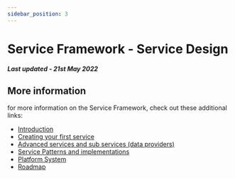 ```yaml
---
sidebar_position: 3
---
```

# Service Framework - Service Design

***Last updated - 21st May 2022***



## More information

for more information on the Service Framework, check out these additional links:

* [Introduction](./01_introduction.md)
* [Creating your first service](./02_getting_started.md)
* [Advanced services and sub services (data providers)](./04_advanced_services.md)
* [Service Patterns and implementations](./05_service_patterns.md)
* [Platform System](./06_platform_system.md)
* [Roadmap](./07_roadmap.md)
